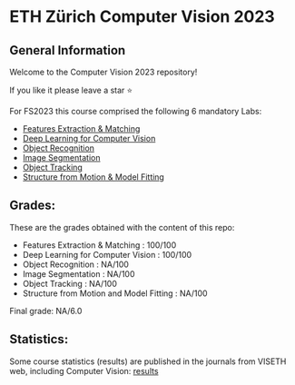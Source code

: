 # ETH Zürich Computer Vision 2023

## General Information

Welcome to the Computer Vision 2023 repository!

If you like it please leave a star &#11088;

For FS2023 this course comprised the following 6 mandatory Labs:

* [Features Extraction & Matching](https://github.com/Superzano/ETH-Computer-Vision-2023/tree/main/1%20-%20Features%20Extraction%20and%20Matching)
* [Deep Learning for Computer Vision](https://github.com/Superzano/ETH-Computer-Vision-2023/tree/main/2%20-%20Deep%20Learning%20fo%20Computer%20Vision)
* [Object Recognition](https://github.com/Superzano/ETH-Computer-Vision-2023/tree/main/3%20-%20Object%20Recognition)
* [Image Segmentation](https://github.com/Superzano/ETH-Computer-Vision-2023/tree/main/4%20-%20Image%20Segmentation) 
* [Object Tracking](https://github.com/Superzano/ETH-Computer-Vision-2023/tree/main/5%20-%20Object%20Tracking) 
* [Structure from Motion & Model Fitting](https://github.com/Superzano/ETH-Computer-Vision-2023/tree/main/6%20-%20Structure%20from%20Motion%20and%20Model%20Fitting) 

## Grades: 
These are the grades obtained with the content of this repo:
* Features Extraction & Matching : 100/100
* Deep Learning for Computer Vision : 100/100
* Object Recognition : NA/100
* Image Segmentation : NA/100
* Object Tracking : NA/100
* Structure from Motion and Model Fitting : NA/100

Final grade: NA/6.0

## Statistics: 

Some course statistics (results) are published in the journals from VISETH web, including Computer Vision: [results](https://vis.ethz.ch/en/visionen/archive/)


